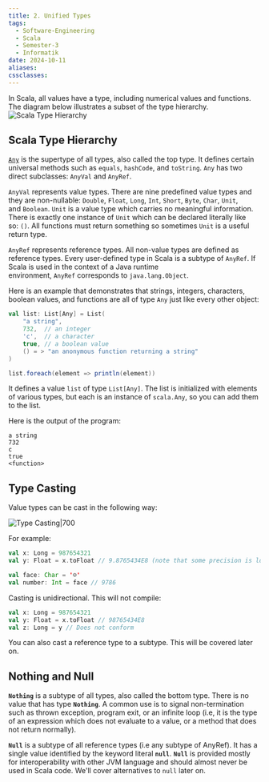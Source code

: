 ```yaml
---
title: 2. Unified Types
tags:
  - Software-Engineering
  - Scala
  - Semester-3
  - Informatik
date: 2024-10-11
aliases: 
cssclasses: 
---
```

In Scala, all values have a type, including numerical values and functions. The diagram below illustrates a subset of the type hierarchy.
![Scala Type Hierarchy](https://docs.scala-lang.org/resources/images/tour/unified-types-diagram.svg)
## Scala Type Hierarchy
[`Any`](https://www.scala-lang.org/api/2.12.1/scala/Any.html) is the supertype of all types, also called the top type. It defines certain universal methods such as `equals`, `hashCode`, and `toString`. `Any` has two direct subclasses: `AnyVal` and `AnyRef`.

`AnyVal` represents value types. There are nine predefined value types and they are non-nullable: `Double`, `Float`, `Long`, `Int`, `Short`, `Byte`, `Char`, `Unit`, and `Boolean`. `Unit` is a value type which carries no meaningful information. There is exactly one instance of `Unit` which can be declared literally like so: `()`. All functions must return something so sometimes `Unit` is a useful return type.

`AnyRef` represents reference types. All non-value types are defined as reference types. Every user-defined type in Scala is a subtype of `AnyRef`. If Scala is used in the context of a Java runtime environment, `AnyRef` corresponds to `java.lang.Object`.

Here is an example that demonstrates that strings, integers, characters, boolean values, and functions are all of type `Any` just like every other object:
```scala
val list: List[Any] = List(
	"a string",
	732,  // an integer
	'c',  // a character
	true, // a boolean value
	() = > "an anonymous function returning a string"
)

list.foreach(element => println(element))
```

It defines a value `list` of type `List[Any]`. The list is initialized with elements of various types, but each is an instance of `scala.Any`, so you can add them to the list.

Here is the output of the program:
```ansi
a string
732
c
true
<function>
```

## Type Casting
Value types can be cast in the following way:

![Type Casting|700](https://docs.scala-lang.org/resources/images/tour/type-casting-diagram.svg)

For example:
```scala
val x: Long = 987654321
val y: Float = x.toFloat // 9.8765434E8 (note that some precision is lost in this case)

val face: Char = '☺'
val number: Int = face // 9786
```

Casting is unidirectional. This will not compile:
```scala
val x: Long = 987654321
val y: Float = x.toFloat // 98765434E8
val z: Long = y // Does not conform
```
You can also cast a reference type to a subtype. This will be covered later on.

## Nothing and Null
**`Nothing`** is a subtype of all types, also called the bottom type. There is no value that has type **`Nothing`**. A common use is to signal non-termination such as thrown exception, program exit, or an infinite loop (i.e, it is the type of an expression which does not evaluate to a value, or a method that does not return normally).

**`Null`** is a subtype of all reference types (i.e any subtype of AnyRef). It has a single value identified by the keyword literal **`null`**. **`Null`** is provided mostly for interoperability with other JVM language and should almost never be used in Scala code. We'll cover alternatives to `null` later on.